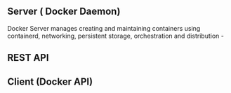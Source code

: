 ## Server ( Docker Daemon)

Docker Server manages creating and maintaining containers using containerd, networking, persistent storage, orchestration and distribution -

## REST API

## Client (Docker API)

##
